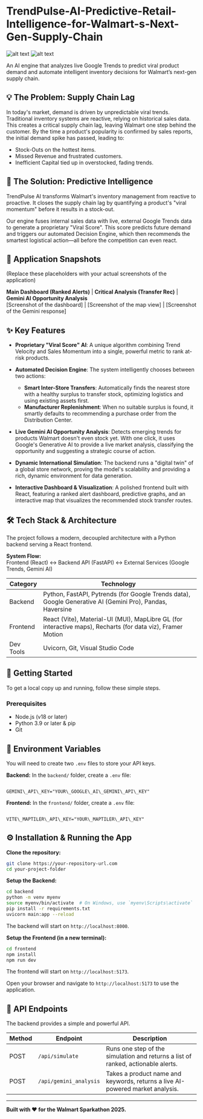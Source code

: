 # TrendPulse-AI-Predictive-Retail-Intelligence-for-Walmart-s-Next-Gen-Supply-Chain

![alt text](https://img.shields.io/badge/Walmart-Sparkathon-blue.svg)
![alt text](https://img.shields.io/badge/status-complete-success.svg)

An AI engine that analyzes live Google Trends to predict viral product demand and automate intelligent inventory decisions for Walmart’s next-gen supply chain.

## 💡 The Problem: Supply Chain Lag

In today's market, demand is driven by unpredictable viral trends. Traditional inventory systems are reactive, relying on historical sales data. This creates a critical supply chain lag, leaving Walmart one step behind the customer. By the time a product's popularity is confirmed by sales reports, the initial demand spike has passed, leading to:

- Stock-Outs on the hottest items.
- Missed Revenue and frustrated customers.
- Inefficient Capital tied up in overstocked, fading trends.

## 🚀 The Solution: Predictive Intelligence

TrendPulse AI transforms Walmart's inventory management from reactive to proactive. It closes the supply chain lag by quantifying a product's "viral momentum" before it results in a stock-out.

Our engine fuses internal sales data with live, external Google Trends data to generate a proprietary "Viral Score". This score predicts future demand and triggers our automated Decision Engine, which then recommends the smartest logistical action—all before the competition can even react.

## 📸 Application Snapshots

(Replace these placeholders with your actual screenshots of the application)

**Main Dashboard (Ranked Alerts)** | **Critical Analysis (Transfer Rec)** | **Gemini AI Opportunity Analysis**  
[Screenshot of the dashboard] | [Screenshot of the map view] | [Screenshot of the Gemini response]

## ✨ Key Features

- **Proprietary "Viral Score" AI**: A unique algorithm combining Trend Velocity and Sales Momentum into a single, powerful metric to rank at-risk products.

- **Automated Decision Engine**: The system intelligently chooses between two actions:
  - **Smart Inter-Store Transfers**: Automatically finds the nearest store with a healthy surplus to transfer stock, optimizing logistics and using existing assets first.
  - **Manufacturer Replenishment**: When no suitable surplus is found, it smartly defaults to recommending a purchase order from the Distribution Center.

- **Live Gemini AI Opportunity Analysis**: Detects emerging trends for products Walmart doesn't even stock yet. With one click, it uses Google's Generative AI to provide a live market analysis, classifying the opportunity and suggesting a strategic course of action.

- **Dynamic International Simulation**: The backend runs a "digital twin" of a global store network, proving the model's scalability and providing a rich, dynamic environment for data generation.

- **Interactive Dashboard & Visualization**: A polished frontend built with React, featuring a ranked alert dashboard, predictive graphs, and an interactive map that visualizes the recommended stock transfer routes.

## 🛠️ Tech Stack & Architecture

The project follows a modern, decoupled architecture with a Python backend serving a React frontend.

**System Flow:**  
Frontend (React) ↔ Backend API (FastAPI) ↔ External Services (Google Trends, Gemini AI)

| Category   | Technology |
|------------|------------|
| Backend    | Python, FastAPI, Pytrends (for Google Trends data), Google Generative AI (Gemini Pro), Pandas, Haversine |
| Frontend   | React (Vite), Material-UI (MUI), MapLibre GL (for interactive maps), Recharts (for data viz), Framer Motion |
| Dev Tools  | Uvicorn, Git, Visual Studio Code |

## 🏁 Getting Started

To get a local copy up and running, follow these simple steps.

### Prerequisites

- Node.js (v18 or later)
- Python 3.9 or later & pip
- Git

## 🔑 Environment Variables

You will need to create two `.env` files to store your API keys.

**Backend:** In the `backend/` folder, create a `.env` file:
```

GEMINI\_API\_KEY="YOUR\_GOOGLE\_AI\_GEMINI\_API\_KEY"

```

**Frontend:** In the `frontend/` folder, create a `.env` file:
```

VITE\_MAPTILER\_API\_KEY="YOUR\_MAPTILER\_API\_KEY"

````

## ⚙️ Installation & Running the App

**Clone the repository:**
```sh
git clone https://your-repository-url.com
cd your-project-folder
````

**Setup the Backend:**

```sh
cd backend
python -m venv myenv
source myenv/bin/activate  # On Windows, use `myenv\Scripts\activate`
pip install -r requirements.txt
uvicorn main:app --reload
```

The backend will start on `http://localhost:8000`.

**Setup the Frontend (in a new terminal):**

```sh
cd frontend
npm install
npm run dev
```

The frontend will start on `http://localhost:5173`.

Open your browser and navigate to `http://localhost:5173` to use the application.

## 📝 API Endpoints

The backend provides a simple and powerful API.

| Method | Endpoint               | Description                                                                      |
| ------ | ---------------------- | -------------------------------------------------------------------------------- |
| POST   | `/api/simulate`        | Runs one step of the simulation and returns a list of ranked, actionable alerts. |
| POST   | `/api/gemini_analysis` | Takes a product name and keywords, returns a live AI-powered market analysis.    |

---

**Built with ❤️ for the Walmart Sparkathon 2025.**
